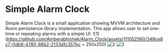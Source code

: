 # Simple Alarm Clock
Simple Alarm Clock is a small application showing MVVM architecture and Room persistence library implementation.
This app allows user to set one-time or repeating alarms with a simple UI.
![1](https://github.com/Amberabhishek/Alarm_Clock/assets/111052560/348ce8c7-0db9-4780-88b2-2133dfc357bc = 250x250)
![2](https://github.com/Amberabhishek/Alarm_Clock/assets/111052560/99707956-01e6-407e-b8c2-377c785fdd12)
![3](https://github.com/Amberabhishek/Alarm_Clock/assets/111052560/634e855a-3d86-4134-aa77-ea27aa56ce33)

